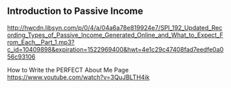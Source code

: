 
Introduction to Passive Income
------------------------------
http://hwcdn.libsyn.com/p/0/4/a/04a6a78e819924e7/SPI_192_Updated_Recording_Types_of_Passive_Income_Generated_Online_and_What_to_Expect_From_Each__Part_1.mp3?c_id=10409898&expiration=1522969400&hwt=4e1c29c47408fad7eedfe0a056c93106


How to Write the PERFECT About Me Page
https://www.youtube.com/watch?v=3QuJBLTH4ik